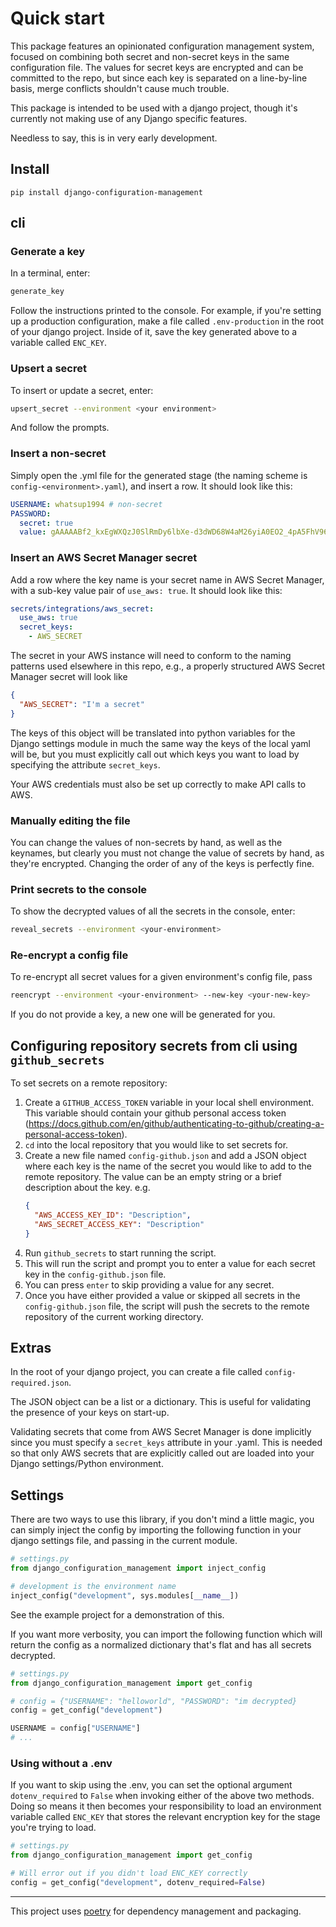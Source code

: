 # Quick start

This package features an opinionated configuration management system, focused on combining both secret
and non-secret keys in the same configuration file. The values for secret keys are encrypted and can
be committed to the repo, but since each key is separated on a line-by-line basis, merge conflicts
shouldn't cause much trouble.

This package is intended to be used with a django project, though it's currently not making use
of any Django specific features.

Needless to say, this is in very early development.

## Install

`pip install django-configuration-management`

## cli

### Generate a key

In a terminal, enter:

```bash
generate_key
```

Follow the instructions printed to the console. For example, if you're setting up a production configuration,
make a file called `.env-production` in the root of your django project. Inside of it, save the key generated
above to a variable called `ENC_KEY`.

### Upsert a secret

To insert or update a secret, enter:

```bash
upsert_secret --environment <your environment>
```

And follow the prompts.

### Insert a non-secret

Simply open the .yml file for the generated stage (the naming scheme is `config-<environment>.yaml`),
and insert a row. It should look like this:

```yaml
USERNAME: whatsup1994 # non-secret
PASSWORD:
  secret: true
  value: gAAAAABf2_kxEgWXQzJ0SlRmDy6lbXe-d3dWD68W4aM26yiA0EO2_4pA5FhV96uMWCLwpt7N6Y32zXQq-gTJ3sREbh1GOvNh5Q==
```

### Insert an AWS Secret Manager secret

Add a row where the key name is your secret name in AWS Secret Manager, with a sub-key value pair of
`use_aws: true`. It should look like this:

```yaml
secrets/integrations/aws_secret:
  use_aws: true
  secret_keys:
    - AWS_SECRET
```

The secret in your AWS instance will need to conform to the naming patterns used elsewhere in
this repo, e.g., a properly structured AWS Secret Manager secret will look like

```json
{
  "AWS_SECRET": "I'm a secret"
}
```

The keys of this object will be translated into python variables for the Django settings
module in much the same way the keys of the local yaml will be, but you must explicitly
call out which keys you want to load by specifying the attribute `secret_keys`.

Your AWS credentials must also be set up correctly to make API calls to AWS.

### Manually editing the file

You can change the values of non-secrets by hand, as well as the keynames, but clearly you must
not change the value of secrets by hand, as they're encrypted. Changing the order of any of the
keys is perfectly fine.

### Print secrets to the console

To show the decrypted values of all the secrets in the console, enter:

```bash
reveal_secrets --environment <your-environment>
```

### Re-encrypt a config file

To re-encrypt all secret values for a given environment's config file, pass

```bash
reencrypt --environment <your-environment> --new-key <your-new-key>
```

If you do not provide a key, a new one will be generated for you.

## Configuring repository secrets from cli using `github_secrets`

To set secrets on a remote repository:

1. Create a `GITHUB_ACCESS_TOKEN` variable in your local shell environment.
   This variable should contain your github personal access token
   (https://docs.github.com/en/github/authenticating-to-github/creating-a-personal-access-token).
2. `cd` into the local repository that you would like to set secrets for.
3. Create a new file named `config-github.json` and add a JSON object where each
   key is the name of the secret you would like to add to the remote repository.
   The value can be an empty string or a brief description about the key.
   e.g.
   ```json
   {
     "AWS_ACCESS_KEY_ID": "Description",
     "AWS_SECRET_ACCESS_KEY": "Description"
   }
   ```
4. Run `github_secrets` to start running the script.
5. This will run the script and prompt you to enter a value for each secret key in
   the `config-github.json` file.
6. You can press `enter` to skip providing a value for any secret.
7. Once you have either provided a value or skipped all secrets in the `config-github.json` file,
   the script will push the secrets to the remote repository of the current working directory.

## Extras

In the root of your django project, you can create a file called `config-required.json`.

The JSON object can be a list or a dictionary. This is useful for validating the presence of your
keys on start-up.

Validating secrets that come from AWS Secret Manager is done implicitly since you must specify
a `secret_keys` attribute in your .yaml. This is needed so that only AWS secrets that are
explicitly called out are loaded into your Django settings/Python environment.

## Settings

There are two ways to use this library, if you don't mind a little magic, you can
simply inject the config by importing the following function in your django settings file,
and passing in the current module.

```python
# settings.py
from django_configuration_management import inject_config

# development is the environment name
inject_config("development", sys.modules[__name__])
```

See the example project for a demonstration of this.

If you want more verbosity, you can import the following function which will return
the config as a normalized dictionary that's flat and has all secrets decrypted.

```python
# settings.py
from django_configuration_management import get_config

# config = {"USERNAME": "helloworld", "PASSWORD": "im decrypted}
config = get_config("development")

USERNAME = config["USERNAME"]
# ...
```

### Using without a .env

If you want to skip using the .env, you can set the optional argument `dotenv_required` to `False`
when invoking either of the above two methods. Doing so means it then becomes your responsibility
to load an environment variable called `ENC_KEY` that stores the relevant encryption key for the
stage you're trying to load.

```python
# settings.py
from django_configuration_management import get_config

# Will error out if you didn't load ENC_KEY correctly
config = get_config("development", dotenv_required=False)
```

---

This project uses [poetry](https://python-poetry.org/) for dependency management
and packaging.

